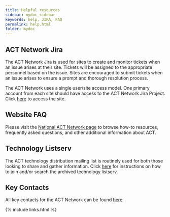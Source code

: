 ```yaml
---
title: Helpful resources
sidebar: mydoc_sidebar
keywords: help, JIRA, FAQ
permalink: help.html
folder: mydoc
---
```


## ACT Network Jira
The ACT Network Jira is used for sites to create and monitor tickets when an issue arises at their site. Tickets will be assigned to the appropriate personnel based on the issue. Sites are encouraged to submit tickets when an issue arises to ensure a prompt and thorough resolution process. 

The ACT Network uses a single user/site access model. One primary account from each site should have access to the ACT Network Jira Project. Click [here](https://actnetwork.atlassian.net/projects/ACT/summary) to access the site.  

## Website FAQ
Please visit the [National ACT Network page](https://www.actnetwork.us/national) to browse how-to resources, frequently asked questions, and other additional information about ACT.

## Technology Listserv
The ACT technology distribution mailing list is routinely used for both those looking to share and gather information. Click [here](/ACT-Network/tech_list.html) for instructions on how to join and/or search the archived technology listserv. 

## Key Contacts
All key contacts for the ACT Network can be found [here](/ACT-Network/contacts.html). 

{% include links.html %}
